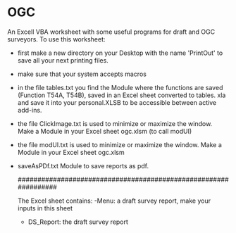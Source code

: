 # OGC
An Excell VBA worksheet with some useful programs for draft and OGC surveyors.
To use this worksheet:
- first make a new directory on your Desktop with the name 'PrintOut' to save all your next printing files.
- make sure that your system accepts macros
- in the file tables.txt you find the Module where the functions are saved (Function T54A, T54B), saved in an Excel sheet  converted to tables. xla and save it
  into your personal.XLSB to be accessible between active add-ins.
- the file ClickImage.txt is used to minimize or maximize the window. Make a Module in your Excel sheet  ogc.xlsm (to call modUI)
- the file modUI.txt  is used to minimize or maximize the window. Make a Module in your Excel sheet  ogc.xlsm
- saveAsPDf.txt Module to save reports as pdf.

  
  ################################################################


   The Excel sheet contains:
  -Menu: a draft survey report, make your inputs in this sheet
  - DS_Report: the draft survey report
